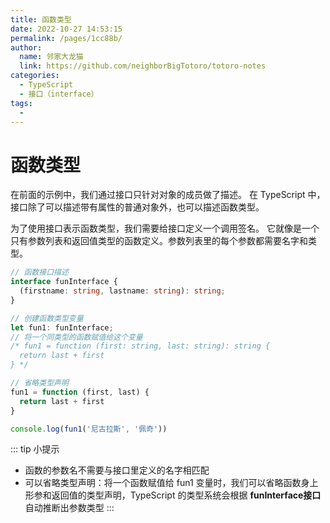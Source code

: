 ```yaml
---
title: 函数类型
date: 2022-10-27 14:53:15
permalink: /pages/1cc88b/
author: 
  name: 邻家大龙猫
  link: https://github.com/neighborBigTotoro/totoro-notes
categories: 
  - TypeScript
  - 接口（interface）
tags: 
  - 
---
```

# 函数类型



在前面的示例中，我们通过接口只针对对象的成员做了描述。
在 TypeScript 中，接口除了可以描述带有属性的普通对象外，也可以描述函数类型。


为了使用接口表示函数类型，我们需要给接口定义一个调用签名。 它就像是一个只有参数列表和返回值类型的函数定义。参数列表里的每个参数都需要名字和类型。

``` ts
// 函数接口描述
interface funInterface {
  (firstname: string, lastname: string): string;
}

// 创建函数类型变量
let fun1: funInterface;
// 将一个同类型的函数赋值给这个变量
/* fun1 = function (first: string, last: string): string {
  return last + first
} */

// 省略类型声明
fun1 = function (first, last) {
  return last + first
}

console.log(fun1('尼古拉斯', '佩奇'))
```

::: tip 小提示
- 函数的参数名不需要与接口里定义的名字相匹配
- 可以省略类型声明：将一个函数赋值给 fun1 变量时，我们可以省略函数身上形参和返回值的类型声明，TypeScript 的类型系统会根据 **funInterface接口** 自动推断出参数类型
:::
